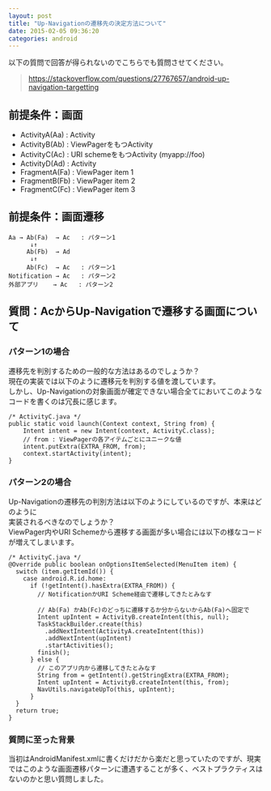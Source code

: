 ```yaml
---
layout: post
title: "Up-Navigationの遷移先の決定方法について"
date: 2015-02-05 09:36:20
categories: android
---
```

<p>以下の質問で回答が得られないのでこちらでも質問させてください。</p>

<blockquote>
  <p><a href="https://stackoverflow.com/questions/27767657/android-up-navigation-targetting">https://stackoverflow.com/questions/27767657/android-up-navigation-targetting</a></p>
</blockquote>

<h2>前提条件：画面</h2>

<ul>
<li>ActivityA(Aa) : Activity</li>
<li>ActivityB(Ab) : ViewPagerをもつActivity </li>
<li>ActivityC(Ac) : URI schemeをもつActivity (myapp://foo)</li>
<li>ActivityD(Ad) : Activity</li>
<li>FragmentA(Fa) : ViewPager item 1</li>
<li>FragmentB(Fb) : ViewPager item 2</li>
<li>FragmentC(Fc) : ViewPager item 3</li>
</ul>

<h2>前提条件：画面遷移</h2>

<pre><code>Aa → Ab(Fa)  → Ac   : パターン1
      ↓↑
     Ab(Fb)  → Ad
      ↓↑
     Ab(Fc)  → Ac   : パターン1
Notification → Ac   : パターン2 
外部アプリ    → Ac   : パターン2
</code></pre>

<h2>質問：AcからUp-Navigationで遷移する画面について</h2>

<h3>パターン1の場合</h3>

<p>遷移先を判別するための一般的な方法はあるのでしょうか？<br>
現在の実装では以下のように遷移元を判別する値を渡しています。<br>
しかし、Up-Navigationの対象画面が確定できない場合全てにおいてこのようなコードを書くのは冗長に感じます。</p>

<pre><code>/* ActivityC.java */
public static void launch(Context context, String from) {
    Intent intent = new Intent(context, ActivityC.class);
    // from : ViewPagerの各アイテムごとにユニークな値
    intent.putExtra(EXTRA_FROM, from);
    context.startActivity(intent);
}
</code></pre>

<h3>パターン2の場合</h3>

<p>Up-Navigationの遷移先の判別方法は以下のようにしているのですが、本来はどのように<br>
実装されるべきなのでしょうか？<br>
ViewPager内やURI Schemeから遷移する画面が多い場合には以下の様なコードが増えてしまいます。</p>

<pre><code>/* ActivityC.java */
@Override public boolean onOptionsItemSelected(MenuItem item) {
  switch (item.getItemId()) {
    case android.R.id.home:
      if (!getIntent().hasExtra(EXTRA_FROM)) {
        // NotificationかURI Scheme経由で遷移してきたとみなす

        // Ab(Fa) かAb(Fc)のどっちに遷移するか分からないからAb(Fa)へ固定で
        Intent upIntent = ActivityB.createIntent(this, null);
        TaskStackBuilder.create(this)
          .addNextIntent(ActivityA.createIntent(this))
          .addNextIntent(upIntent)
          .startActivities();
        finish();
      } else {
        // このアプリ内から遷移してきたとみなす
        String from = getIntent().getStringExtra(EXTRA_FROM);
        Intent upIntent = ActivityB.createIntent(this, from);
        NavUtils.navigateUpTo(this, upIntent);
      }
  }
  return true;
}
</code></pre>

<h3>質問に至った背景</h3>

<p>当初はAndroidManifest.xmlに書くだけだから楽だと思っていたのですが、現実ではこのような画面遷移パターンに遭遇することが多く、ベストプラクティスはないのかと思い質問しました。</p>
